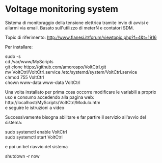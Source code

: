 # Voltage monitoring system

Sistema di monitoraggio della tensione elettrica tramite invio di avvisi e allarmi via email. Basato sull'utilizzo di meterN e contatori SDM.

Topic di riferimento: http://www.flanesi.it/forum/viewtopic.php?f=4&t=1916


Per installare:

sudo -s<br>
cd /var/www/MyScripts<br>
git clone https://github.com/amorospo/VoltCtrl.git<br>
mv VoltCtrl/VoltCtrl.service /etc/systemd/system/VoltCtrl.service<br>
chmod 755 VoltCtrl<br>
chown www-data:www-data VoltCtrl<br>

Una volta installato per prima cosa occorre modificare le variabili a proprio uso e consumo accedendo alla pagina web:<br>
http://localhost/MyScripts/VoltCtrl/Modulo.htm<br>
e seguire le istruzioni a video

Successivamente bisogna abilitare e far partire il servizio all'avvio del sistema:

sudo systemctl enable VoltCtrl<br>
sudo systemctl start VoltCtrl<br>

e poi un bel riavvio del sistema

shutdown -r now<br>
